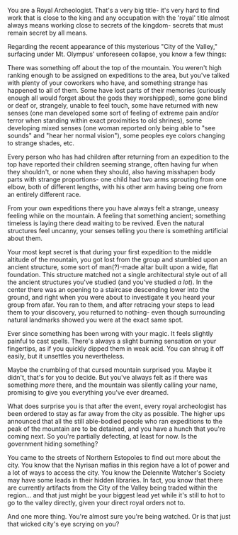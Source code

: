 You are a Royal Archeologist. That's a very big title- it's very hard to find work that is close to the king and any occupation with the 'royal' title almost always means working close to secrets of the kingdom- secrets that must remain secret by all means. 

Regarding the recent appearance of this mysterious "City of the Valley," surfacing under Mt. Olympus' unforeseen collapse, you know a few things:

There was something off about the top of the mountain. You weren't high ranking enough to be assigned on expeditions to the area, but you've talked with plenty of your coworkers who have, and something strange has happened to all of them. Some have lost parts of their memories (curiously enough all would forget about the gods they worshipped), some gone blind or deaf or, strangely, unable to feel touch, some have returned with new senses (one man developed some sort of feeling of extreme pain and/or terror when standing within exact proximities to old shrines), some developing mixed senses (one woman reported only being able to "see sounds" and "hear her normal vision"), some peoples eye colors changing to strange shades, etc. 

Every person who has had children after returning from an expedition to the top have reported their children seeming strange, often having fur when they shouldn't, or none when they should, also having misshapen body parts with strange proportions- one child had two arms sprouting from one elbow, both of different lengths, with his other arm having being one from an entirely different race.

From your own expeditions there you have always felt a strange, uneasy feeling while on the mountain. A feeling that something ancient; something timeless is laying there dead waiting to be revived. Even the natural structures feel uncanny, your senses telling you there is something artificial about them.

Your most kept secret is that during your first expedition to the middle altitude of the mountain, you got lost from the group and stumbled upon an ancient structure, some sort of man(?)-made altar built upon a wide, flat foundation. This structure matched not a single architectural style out of all the ancient structures you've studied (and you've studied *a lot*). In the center there was an opening to a staircase descending lower into the ground, and right when you were about to investigate it you heard your group from afar. You ran to them, and after retracing your steps to lead them to your discovery, you returned to nothing- even though surrounding natural landmarks showed you were at the exact same spot. 

Ever since something has been wrong with your magic. It feels slightly painful to cast spells. There's always a slight burning sensation on your fingertips, as if you quickly dipped them in weak acid. You can shrug it off easily, but it unsettles you nevertheless.

Maybe the crumbling of that cursed mountain surprised you. Maybe it didn't, that's for you to decide. But you've always felt as if there was something *more* there, and the mountain was silently calling your name, promising to give you everything you've ever dreamed.

What does surprise you is that after the event, every royal archeologist has been ordered to stay as far away from the city as possible. The higher ups announced that all the still able-bodied people who ran expeditions to the peak of the mountain are to be detained, and you have a hunch that you're coming next. So you're partially defecting, at least for now. Is the government hiding something?

You came to the streets of Northern Estopoles to find out more about the city. You know that the Nyrisan mafias in this region have a lot of power and a lot of ways to access the city. You know the Delennite Watcher's Society may have some leads in their hidden libraries. In fact, you know that there are currently artifacts from the City of the Valley being traded within the region... and that just might be your biggest lead yet while it's still to hot to go to the valley directly, given your direct royal orders not to.

And one more thing. You're almost sure you're being watched. Or is that just that wicked city's eye scrying on you?
